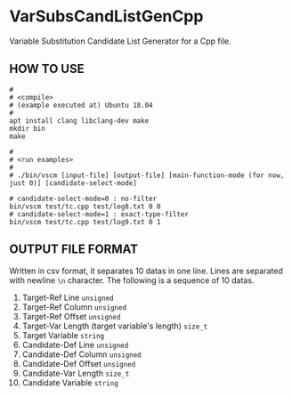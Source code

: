 # VarSubsCandListGenCpp
Variable Substitution Candidate List Generator for a Cpp file.

## HOW TO USE
```
#
# <compile>
# (example executed at) Ubuntu 18.04
#
apt install clang libclang-dev make
mkdir bin
make

#
# <run examples>
#
# ./bin/vscm [input-file] [output-file] [main-function-mode (for now, just 0)] [candidate-select-mode] 

# candidate-select-mode=0 : no-filter
bin/vscm test/tc.cpp test/log8.txt 0 0
# candidate-select-mode=1 : exact-type-filter
bin/vscm test/tc.cpp test/log9.txt 0 1
```

## OUTPUT FILE FORMAT
Written in csv format, it separates 10 datas in one line. Lines are separated with newline `\n` character. The following is a sequence of 10 datas.
1. Target-Ref Line `unsigned`
2. Target-Ref Column `unsigned`
3. Target-Ref Offset `unsigned`
4. Target-Var Length (target variable's length) `size_t`
5. Target Variable `string`
6. Candidate-Def Line `unsigned`
7. Candidate-Def Column `unsigned`
8. Candidate-Def Offset `unsigned`
9. Candidate-Var Length `size_t`
10. Candidate Variable `string`
